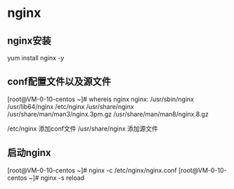 # nginx

## nginx安装

yum install nginx -y

## conf配置文件以及源文件

[root@VM-0-10-centos ~]# whereis nginx
nginx: /usr/sbin/nginx /usr/lib64/nginx /etc/nginx /usr/share/nginx /usr/share/man/man3/nginx.3pm.gz /usr/share/man/man8/nginx.8.gz

/etc/nginx  添加conf文件
/usr/share/nginx 添加源文件

## 启动nginx

[root@VM-0-10-centos ~]# nginx -c /etc/nginx/nginx.conf
[root@VM-0-10-centos ~]# nginx -s reload

